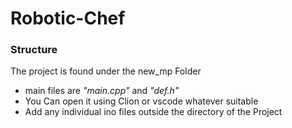 # Robotic-Chef


### Structure

The project is found under the new_mp Folder

- main files are _"main.cpp"_ and _"def.h"_
- You Can open it using Clion or vscode whatever suitable
- Add any individual ino files outside the directory of the Project
